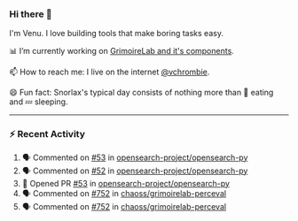 ### Hi there 👋

I'm Venu. I love building tools that make boring tasks easy.

📊 I’m currently working on [GrimoireLab and it's components](https://chaoss.github.io/grimoirelab).

📫 How to reach me: I live on the internet [@vchrombie](https://www.google.co.in/search?q=vchrombie).

😄 Fun fact: Snorlax's typical day consists of nothing more than :doughnut: eating and :zzz: sleeping.

---

### :zap: Recent Activity

<!--START_SECTION:activity-->
1. 🗣 Commented on [#53](https://github.com/opensearch-project/opensearch-py/issues/53) in [opensearch-project/opensearch-py](https://github.com/opensearch-project/opensearch-py)
2. 🗣 Commented on [#52](https://github.com/opensearch-project/opensearch-py/issues/52) in [opensearch-project/opensearch-py](https://github.com/opensearch-project/opensearch-py)
3. 💪 Opened PR [#53](https://github.com/opensearch-project/opensearch-py/pull/53) in [opensearch-project/opensearch-py](https://github.com/opensearch-project/opensearch-py)
4. 🗣 Commented on [#752](https://github.com/chaoss/grimoirelab-perceval/issues/752) in [chaoss/grimoirelab-perceval](https://github.com/chaoss/grimoirelab-perceval)
5. 🗣 Commented on [#752](https://github.com/chaoss/grimoirelab-perceval/issues/752) in [chaoss/grimoirelab-perceval](https://github.com/chaoss/grimoirelab-perceval)
<!--END_SECTION:activity-->

<!--
**vchrombie/vchrombie** is a ✨ _special_ ✨ repository because its `README.md` (this file) appears on your GitHub profile.

Here are some ideas to get you started:

- 🔭 I’m currently working on ...
- 🌱 I’m currently learning ...
- 👯 I’m looking to collaborate on ...
- 🤔 I’m looking for help with ...
- 💬 Ask me about ...
- 📫 How to reach me: ...
- 😄 Pronouns: ...
- ⚡ Fun fact: ...
-->
